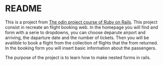 # README

This is a project from  [The odin project course of Ruby on Rails](https://www.theodinproject.com/courses/ruby-on-rails/lessons/building-advanced-forms).
This project consist in recreate an flight booking web. In the homepage you will find and form with a serie to dropdowns, you can choose deparute airport and arriving, the daparture date and the number of tickets. Then you will be availible to book a flight from the collection of flights that the from returned. In the booking form you will insert basic information about the passengers.

The purpose of the project is to learn how to make nested forms in rails.

